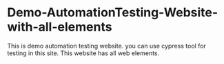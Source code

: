 # Demo-AutomationTesting-Website-with-all-elements
This is demo automation testing website. you can use cypress tool for testing in this site. This website has all web elements.
